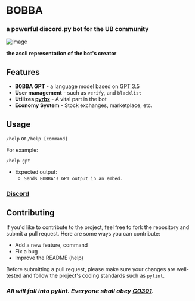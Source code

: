 # BOBBA
### a powerful discord.py bot for the UB community
![image](https://github.com/shadow01148/b0bba/assets/76457846/4969e19b-da01-410d-8214-cadf3ba896a0)

**the ascii representation of the bot's creator**
## Features

- **B0BBA GPT** - a language model based on [GPT 3.5](https://platform.openai.com/docs/models/gpt-3-5)
- **User management** - such as `verify`, and `blacklist`
- **Utilizes [pyrbx](https://github.com/anyastrophic/pyrbx)** - A vital part in the bot
- **Economy System** - Stock exchanges, marketplace, etc.

## Usage

`/help` or `/help [command]`

For example:

`/help gpt`
- Expected output:
  - `Sends B0BBA's GPT output in an embed.`

### [Discord](https://discord.gg/ultimatebuild)

## Contributing

If you'd like to contribute to the project, feel free to fork the repository and submit a pull request. Here are some ways you can contribute:

- Add a new feature, command
- Fix a bug
- Improve the README (help)

Before submitting a pull request, please make sure your changes are well-tested and follow the project's coding standards such as `pylint`.

### ***All will fall into pylint. Everyone shall obey [C0301](https://pylint.readthedocs.io/en/latest/user_guide/messages/convention/line-too-long.html).***






